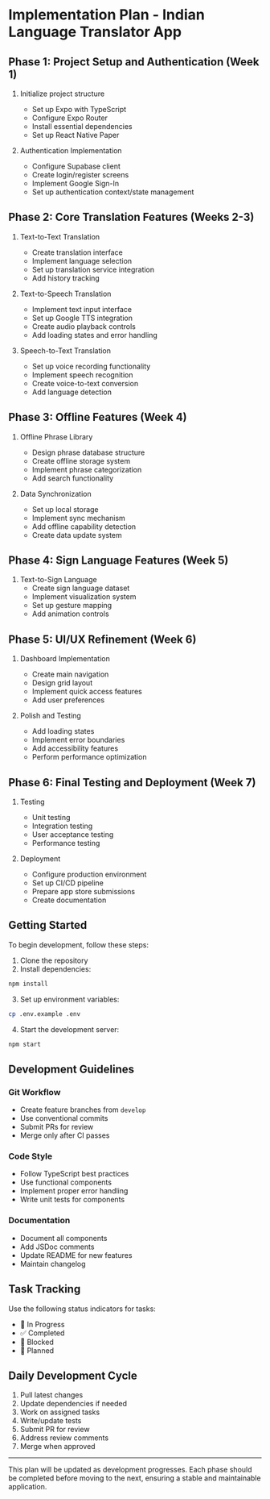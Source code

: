 # Implementation Plan - Indian Language Translator App

## Phase 1: Project Setup and Authentication (Week 1)
1. Initialize project structure
   - Set up Expo with TypeScript
   - Configure Expo Router
   - Install essential dependencies
   - Set up React Native Paper

2. Authentication Implementation
   - Configure Supabase client
   - Create login/register screens
   - Implement Google Sign-In
   - Set up authentication context/state management

## Phase 2: Core Translation Features (Weeks 2-3)
1. Text-to-Text Translation
   - Create translation interface
   - Implement language selection
   - Set up translation service integration
   - Add history tracking

2. Text-to-Speech Translation
   - Implement text input interface
   - Set up Google TTS integration
   - Create audio playback controls
   - Add loading states and error handling

3. Speech-to-Text Translation
   - Set up voice recording functionality
   - Implement speech recognition
   - Create voice-to-text conversion
   - Add language detection

## Phase 3: Offline Features (Week 4)
1. Offline Phrase Library
   - Design phrase database structure
   - Create offline storage system
   - Implement phrase categorization
   - Add search functionality

2. Data Synchronization
   - Set up local storage
   - Implement sync mechanism
   - Add offline capability detection
   - Create data update system

## Phase 4: Sign Language Features (Week 5)
1. Text-to-Sign Language
   - Create sign language dataset
   - Implement visualization system
   - Set up gesture mapping
   - Add animation controls

## Phase 5: UI/UX Refinement (Week 6)
1. Dashboard Implementation
   - Create main navigation
   - Design grid layout
   - Implement quick access features
   - Add user preferences

2. Polish and Testing
   - Add loading states
   - Implement error boundaries
   - Add accessibility features
   - Perform performance optimization

## Phase 6: Final Testing and Deployment (Week 7)
1. Testing
   - Unit testing
   - Integration testing
   - User acceptance testing
   - Performance testing

2. Deployment
   - Configure production environment
   - Set up CI/CD pipeline
   - Prepare app store submissions
   - Create documentation

## Getting Started

To begin development, follow these steps:

1. Clone the repository
2. Install dependencies:
```bash
npm install
```

3. Set up environment variables:
```bash
cp .env.example .env
```

4. Start the development server:
```bash
npm start
```

## Development Guidelines

### Git Workflow
- Create feature branches from `develop`
- Use conventional commits
- Submit PRs for review
- Merge only after CI passes

### Code Style
- Follow TypeScript best practices
- Use functional components
- Implement proper error handling
- Write unit tests for components

### Documentation
- Document all components
- Add JSDoc comments
- Update README for new features
- Maintain changelog

## Task Tracking

Use the following status indicators for tasks:
- 🔄 In Progress
- ✅ Completed
- 🚫 Blocked
- 📅 Planned

## Daily Development Cycle
1. Pull latest changes
2. Update dependencies if needed
3. Work on assigned tasks
4. Write/update tests
5. Submit PR for review
6. Address review comments
7. Merge when approved

---

This plan will be updated as development progresses. Each phase should be completed before moving to the next, ensuring a stable and maintainable application. 